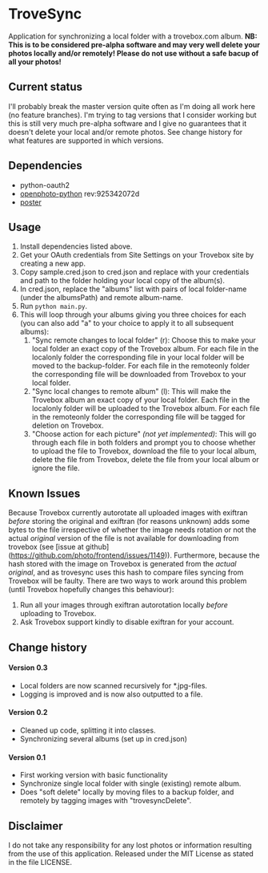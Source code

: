 TroveSync
=========

Application for synchronizing a local folder with a trovebox.com album.
**NB: This is to be considered pre-alpha software
and may very well delete your photos locally and/or remotely!
Please do not use without a safe bacup of all your photos!**

Current status
--------------
I'll probably break the master version quite often
as I'm doing all work here (no feature branches).
I'm trying to tag versions that I consider working
but this is still very much pre-alpha software
and I give no guarantees that it doesn't
delete your local and/or remote photos.
See change history for what features are supported
in which versions.

Dependencies
------------

* python-oauth2
* [openphoto-python](https://github.com/photo/openphoto-python) rev:925342072d
* [poster](http://atlee.ca/software/poster/)

Usage
-----

1. Install dependencies listed above.
2. Get your OAuth credentials from Site Settings 
on your Trovebox site 
by creating a new app.
3. Copy sample.cred.json to cred.json
and replace with your credentials
and path to the folder
holding your local copy of the album(s).
4. In cred.json,
replace the "albums" list
with pairs of local folder-name
(under the albumsPath)
and remote album-name.
5. Run `python main.py`.
6. This will loop through your albums
giving you three choices for each 
(you can also add "a" to your choice
to apply it to all subsequent albums):
   1. "Sync remote changes to local folder" (r):
   Choose this to make your local folder
   an exact copy of the Trovebox album.
   For each file in the localonly folder
   the corresponding file in your local folder
   will be moved to the backup-folder.
   For each file in the remoteonly folder
   the corresponding file will be downloaded from Trovebox
   to your local folder.
   2. "Sync local changes to remote album" (l):
   This will make the Trovebox album
   an exact copy of your local folder.
   Each file in the localonly folder
   will be uploaded to the Trovebox album.
   For each file in the remoteonly folder
   the corresponding file will be tagged for deletion on Trovebox.
   3. "Choose action for each picture" _(not yet implemented)_:
   This will go through each file in both folders
   and prompt you to choose whether to
   upload the file to Trovebox,
   download the file to your local album,
   delete the file from Trovebox,
   delete the file from your local album
   or ignore the file.

Known Issues
------------
Because Trovebox currently autorotate all uploaded images
with exiftran
_before_ storing the original
and exiftran (for reasons unknown) adds some bytes to the file
irrespective of whether the image needs rotation or not
the actual _original_ version of the file is not available
for downloading from trovebox (see [issue at github]
(https://github.com/photo/frontend/issues/1149)).
Furthermore, because the hash stored with the image on Trovebox
is generated from the _actual original_,
and as trovesync uses this hash to compare files
syncing from Trovebox will be faulty.
There are two ways to work around this problem
(until Trovebox hopefully changes this behaviour):

1. Run all your images through exiftran autorotation locally
_before_ uploading to Trovebox.
2. Ask Trovebox support kindly to disable exiftran for your account.

Change history
--------------
#### Version 0.3
- Local folders are now scanned recursively for \*.jpg-files.
- Logging is improved and is now also outputted to a file.

#### Version 0.2
- Cleaned up code, splitting it into classes.
- Synchronizing several albums (set up in cred.json)

#### Version 0.1
- First working version with basic functionality
- Synchronize single local folder with single (existing) remote album.
- Does "soft delete" locally by moving files to a backup folder, 
and remotely by tagging images with "trovesyncDelete".

Disclaimer
-------
I do not take any responsibility for any lost photos or information
resulting from the use of this application.
Released under the MIT License as stated in the file LICENSE.

